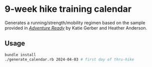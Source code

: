 # 9-week hike training calendar

Generates a running/strength/mobility regimen based on the sample provided in _[Adventure Ready](https://katiegerber.com/adventure-ready-book/)_ by Katie Gerber and Heather Anderson.

## Usage

```sh
bundle install
./generate_calendar.rb 2024-04-03 # first day of thru-hike
```
